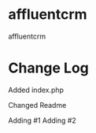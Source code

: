 affluentcrm
===========

affluentcrm


Change Log
==========


Added index.php

Changed Readme



Adding #1
Adding #2
